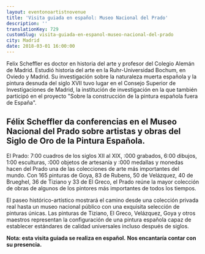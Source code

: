 ```yaml
---
layout: eventonoartistnovenue
title: 'Visita guiada en español: Museo Nacional del Prado'
description: ''
translationKey: 729
customSlug: visita-guiada-en-espanol-museo-nacional-del-prado
city: Madrid
date: 2018-03-01 16:00:00
---
```


 

Felix Scheffler es doctor en historia del arte y profesor del Colegio Alemán de Madrid. Estudió historia del arte en la Ruhr-Universidad Bochum, en Oviedo y Madrid. Su investigación sobre la naturaleza muerta española y la pintura desnuda del siglo XVII tuvo lugar en el Consejo Superior de Investigaciones de Madrid, la institución de investigación en la que también participó en el proyecto "Sobre la construcción de la pintura española fuera de España". <h2>Félix Scheffler da conferencias en el Museo Nacional del Prado sobre artistas y obras del Siglo de Oro de la Pintura Española.</h2> El Prado: 7:00 cuadros de los siglos XII al XIX, :000 grabados, 6:00 dibujos, 1:00 esculturas, :000 objetos de artesanía y :000 medallas y monedas hacen del Prado una de las colecciones de arte más importantes del mundo. Con 165 pinturas de Goya, 83 de Rubens, 50 de Velázquez, 40 de Brueghel, 36 de Tiziano y 33 de El Greco, el Prado reúne la mayor colección de obras de algunos de los pintores más importantes de todos los tiempos.

El paseo histórico-artístico mostrará el camino desde una colección privada real hasta un museo nacional público con una exquisita selección de pinturas únicas. Las pinturas de Tiziano, El Greco, Velázquez, Goya y otros maestros representan la configuración de una pintura española capaz de establecer estándares de calidad universales incluso después de siglos.

<strong>Nota: esta visita guiada se realiza en español.</strong> <strong>Nos encantaría contar con su presencia.</strong>

